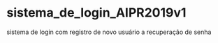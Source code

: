 # sistema_de_login_AIPR2019v1
sistema de login com registro de novo usuário a recuperação  de senha
